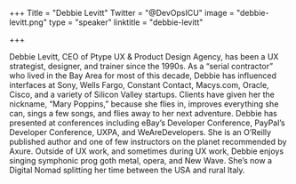 +++
Title = "Debbie Levitt"
Twitter = "@DevOpsICU"
image = "debbie-levitt.png"
type = "speaker"
linktitle = "debbie-levitt"

+++

Debbie Levitt, CEO of Ptype UX & Product Design Agency, has been a UX strategist, designer, and trainer since the 1990s. As a “serial contractor” who lived in the Bay Area for most of this decade, Debbie has influenced interfaces at Sony, Wells Fargo, Constant Contact, Macys.com, Oracle, Cisco, and a variety of Silicon Valley startups. Clients have given her the nickname, “Mary Poppins,” because she flies in, improves everything she can, sings a few songs, and flies away to her next adventure.  Debbie has presented at conferences including eBay’s Developer Conference, PayPal’s Developer Conference, UXPA, and WeAreDevelopers. She is an O’Reilly published author and one of few instructors on the planet recommended by Axure. Outside of UX work, and sometimes during UX work, Debbie enjoys singing symphonic prog goth metal, opera, and New Wave. She’s now a Digital Nomad splitting her time between the USA and rural Italy.
